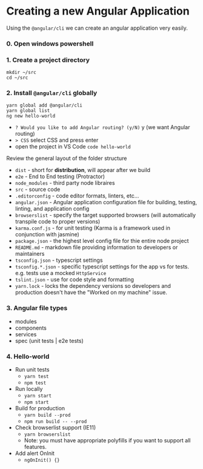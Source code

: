 # Creating a new Angular Application
Using the `@angular/cli` we can create an angular application very easily.

### 0. Open windows powershell

### 1. Create a project directory
```
mkdir ~/src
cd ~/src
```

### 2. Install `@angular/cli` globally
```
yarn global add @angular/cli
yarn global list
ng new hello-world
```
* `? Would you like to add Angular routing? (y/N)` y (we want Angular routing)
* `> CSS` select CSS and press enter
* open the project in VS Code `code hello-world`

Review the general layout of the folder structure
* `dist` - short for **distribution**, will appear after we build
* `e2e` - End to End testing (Protractor)
* `node_modules` - third party node libraires
* `src` - source code
* `.editorconfig` - code editor formats, linters, etc...
* `angular.json` - Angular application configuration file for building, testing, linting, and application config
* `browserslist` - specify the target supported browsers (will automatically transpile code to proper versions)
* `karma.conf.js` - for unit testing (Karma is a framework used in conjunction with jasmine)
* `package.json` - the highest level config file for thie entire node project
* `README.md` - markdown file providing information to developers or maintainers
* `tsconfig.json` - typescript settings
* `tsconfig.*.json` - specific typescript settings for the app vs for tests. e.g. tests use a mocked `HttpService`
* `tslint.json` - use for code style and formatting
* `yarn.lock` - locks the dependency versions so developers and production doesn't have the "Worked on my machine" issue.

### 3. Angular file types
* modules
* components
* services
* spec (unit tests | e2e tests)

### 4. Hello-world
* Run unit tests
  * `yarn test`
  * `npm test`
* Run locally
  * `yarn start`
  * `npm start`
* Build for production
  * `yarn build --prod`
  * `npm run build -- --prod`
* Check browserlist support (IE11)
  * `yarn browserslist`
  * Note: you must have appropriate polyfills if you want to support all features.
* Add alert OnInit
  * `ngOnInit() {}`